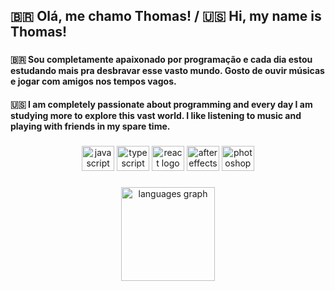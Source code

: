 <h2 align="left">🇧🇷 Olá, me chamo Thomas! / 🇺🇸 Hi, my name is Thomas!</h2>

###

<h4 align="left">🇧🇷 Sou completamente apaixonado por programação e cada dia estou estudando mais pra desbravar esse vasto mundo. Gosto de ouvir músicas e jogar com amigos nos tempos vagos.</h4>

<h4 align="left">🇺🇸 I am completely passionate about programming and every day I am studying more to explore this vast world. I like listening to music and playing with friends in my spare time.</h4>

###

<div align="center">
  <img src="https://cdn.jsdelivr.net/gh/devicons/devicon/icons/javascript/javascript-original.svg" height="40" width="52" alt="javascript logo"  />
  <img src="https://cdn.jsdelivr.net/gh/devicons/devicon/icons/typescript/typescript-original.svg" height="40" width="52" alt="typescript logo"  />
  <img src="https://cdn.jsdelivr.net/gh/devicons/devicon/icons/react/react-original.svg" height="40" width="52" alt="react logo"  />
  <img src="https://cdn.jsdelivr.net/gh/devicons/devicon/icons/aftereffects/aftereffects-original.svg" height="40" width="52" alt="aftereffects logo"  />
  <img src="https://cdn.jsdelivr.net/gh/devicons/devicon/icons/photoshop/photoshop-plain.svg" height="40" width="52" alt="photoshop logo"  />
</div>

###

<div align="center">
  <img src="https://github-readme-stats.vercel.app/api/top-langs?locale=en&hide_title=false&layout=compact&card_width=320&langs_count=5&theme=dracula&hide_border=false&username=thverdam" height="150" alt="languages graph"  />
</div>

###
